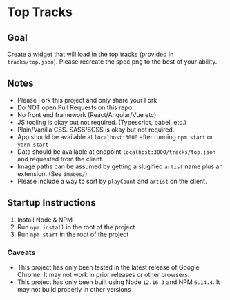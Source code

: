 # Top Tracks

## Goal
Create a widget that will load in the top tracks (provided in `tracks/top.json`).
Please recreate the spec.png to the best of your ability.

## Notes
* Please Fork this project and only share your Fork
* Do NOT open Pull Requests on this repo
* No front end framework (React/Angular/Vue etc)
* JS tooling is okay but not required. (Typescript, babel, etc.)
* Plain/Vanilla CSS. SASS/SCSS is okay but not required.
* App should be available at `localhost:3000` after running `npm start` or `yarn start`
* Data should be available at endpoint `localhost:3000/tracks/top.json` and requested from the client.
* Image paths can be assumed by getting a slugified `artist` name plus an extension. (See `images/`)
* Please include a way to sort by `playCount` and `artist` on the client.

## Startup Instructions
1. Install Node & NPM
2. Run `npm install` in the root of the project
3. Run `npm start` in the root of the project

### Caveats
* This project has only been tested in the latest release of Google Chrome. It may not work in prior releases or other browsers.
* This project has only been built using Node `12.16.3` and NPM `6.14.4`. It may not build properly in other versions
